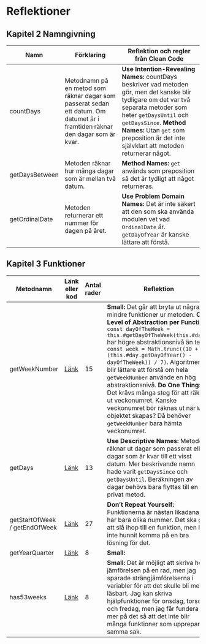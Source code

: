 # Reflektioner

## Kapitel 2 Namngivning

| Namn | Förklaring | Reflektion och regler från Clean Code |
| ---- | ---------- | ------------------------------------- |
| countDays | Metodnamn på en metod som räknar dagar som passerat sedan ett datum. Om datumet är i framtiden räknar den dagar som är kvar. | **Use Intention-Revealing Names:** countDays beskriver vad metoden gör, men det kanske blir tydligare om det var två separata metoder som heter `getDaysUntil` och `getDaysSince`. **Method Names:** Utan `get` som preposition är det inte självklart att metoden returnerar något. |
| getDaysBetween | Metoden räknar hur många dagar som är mellan två datum. | **Method Names:** `get` används som preposition så det är tydligt att något returneras. |
| getOrdinalDate | Metoden returnerar ett nummer för dagen på året. | **Use Problem Domain Names:** Det är inte säkert att den som ska använda modulen vet vad `OrdinalDate` är. `getDayOfYear` är kanske lättare att förstå. |

## Kapitel 3 Funktioner

| Metodnamn | Länk eller kod | Antal rader | Reflektion |
| --------- | -------------- | ----------- | ---------- |
| getWeekNumber | [Länk](src/Week.js#L31) | 15 | **Small:** Det går att bryta ut några mindre funktioner ur metoden. **One Level of Abstraction per Function:** `const dayOfTheWeek = this.#getDayOfTheWeek(this.#date)` har högre abstraktionsnivå än tex. `const week = Math.trunc((10 + (this.#day.getDayOfYear() - dayOfTheWeek)) / 7)`. Algoritmen blir lättare att förstå om hela `getWeekNumber` använde en hög abstraktionsnivå. **Do One Thing:** Det krävs många steg för att räkna ut veckonumret. Kanske veckonumret bör räknas ut när `Week` objektet skapas? Då behöver `getWeekNumber` bara hämta veckonumret. |
| getDays | [Länk](src/Day.js#L31) | 13 | **Use Descriptive Names:** Metoden räknar ut dagar som passerat eller dagar som är kvar till ett visst datum. Mer beskrivande namn hade varit `getDaysSince` och `getDaysUntil`. Beräkningen av dagar behövs bara flyttas till en privat metod. |
| getStartOfWeek / getEndOfWeek | [Länk](src/Week.js#L77) | 27 | **Don’t Repeat Yourself:** Funktionerna är nästan likadana, de har bara olika nummer. Det ska gå att slå ihop till en funktion, men har inte hunnit komma på en bra lösning för det. |
| getYearQuarter | [Länk](src/Month.js#L32) | 8 | **Small:**  |
| has53weeks | [Länk](src/Year.js#L61) | 8 | **Small:** Det är möjligt att skriva hela jämförelsen på en rad, men jag sparade strängjämförelserna i variabler för att det skulle bli mer läsbart. Jag kan skriva hjälpfunktioner för onsdag, torsdag, och fredag, men jag får fundera mer på det så att det inte blir många funktioner som upprepar samma sak. |
